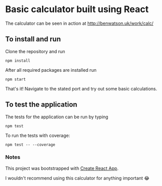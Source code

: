 # Basic calculator built using React

The calculator can be seen in action at http://benwatson.uk/work/calc/

## To install and run

Clone the repository and run

`npm install`

After all required packages are installed run

`npm start`

That's it! Navigate to the stated port and try out some basic calculations.

## To test the application 

The tests for the application can be run by typing

`npm test`

To run the tests with coverage:

`npm test -- --coverage`

### Notes

This project was bootstrapped with [Create React App](https://github.com/facebook/create-react-app).

I wouldn't recommend using this calculator for anything important 😂 
